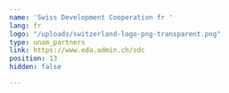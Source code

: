 ```yaml
---
name: 'Swiss Development Cooperation fr '
lang: fr
logo: "/uploads/switzerland-logo-png-transparent.png"
type: unam_partners
link: https://www.eda.admin.ch/sdc
position: 13
hidden: false

---
```

